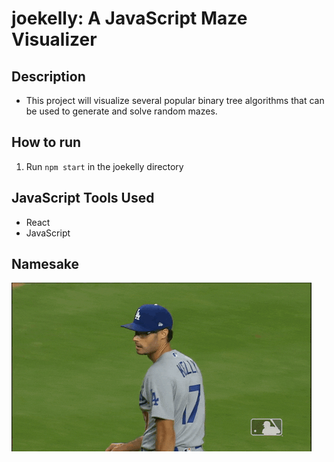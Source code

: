 # joekelly: A JavaScript Maze Visualizer 
## Description
- This project will visualize several popular binary tree algorithms that can be used to generate and solve random mazes.

## How to run
1. Run ```npm start``` in the joekelly directory

## JavaScript Tools Used
- React
- JavaScript 

## Namesake
![](joekelly.gif)
